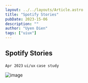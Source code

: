 ```yaml
---
layout: ../../layouts/Article.astro
title: "Spotify Stories"
pubDate: 2023-15-06
description: ""
author: "Uyen Dien"
tags: ["uiux"]
---
```


## Spotify Stories

`Apr 2023`
`ui/ux`
`case study`

![image](/assets/spotify/spotify-1.png)